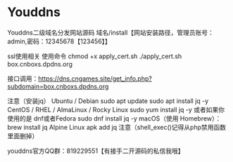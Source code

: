 # Youddns
Youddns二级域名分发网站源码
域名/install【网站安装路径，管理员账号：admin,密码：12345678【123456】】


ssl使用相关
使用命令
chmod +x apply_cert.sh
./apply_cert.sh box.cnboxs.dpdns.org


接口调用：https://dns.cngames.site/get_info.php?subdomain=box.cnboxs.dpdns.org


注意（安装jq）
Ubuntu / Debian
sudo apt update
sudo apt install jq -y
CentOS / RHEL / AlmaLinux / Rocky Linux
sudo yum install jq -y
或者如果你使用的是 dnf或者Fedora
sudo dnf install jq -y
macOS（使用 Homebrew）：
brew install jq
Alpine Linux
apk add jq
注意（shell_exec()记得从php禁用函数里面删掉）

youddns官方QQ群：819229551【有接手二开源码的私信我哦】
